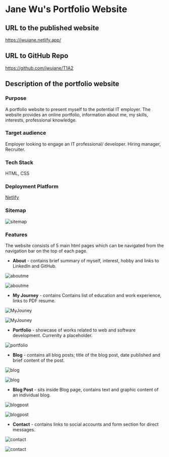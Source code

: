 # Jane Wu's Portfolio Website

## URL to the published website

<https://jwujane.netlify.app/>

## URL to GitHub Repo

<https://github.com/jwujane/T1A2>

## Description of the portfolio website

### Purpose

A portfolio website to present myself to the potential IT employer. The website provides an online portfolio, information about me, my skills, interests, professional knowledge.

### Target audience

Employer looking to engage an IT professional/ developer. Hiring manager, Recruiter.

### Tech Stack

HTML, CSS

### Deployment Platform

[Netlify](https://www.netlify.com/)

### Sitemap

![sitemap](./docs/Sitemap.png)

### Features

The website consists of 5 main html pages which can be navigated from the navigation bar on the top of each page.

- **About** - contains brief summary of myself, interest, hobby and links to LinkedIn and GitHub.

![aboutme](./docs/About.png "wireframe of About Me page")

![aboutme](./docs/About-final-side.PNG "deployed About Me page")

- **My Journey** - contains Contains list of education and work experience, links to PDF resume.

![MyJouney](./docs/MyJourney.png "wireframe of My Journey page")

![MyJouney](./docs/MyJourney-final-side.PNG "deployed My Journey page")

- **Portfolio** - showcase of works related to web and software development. Currenlty a placeholder.

![portfolio](./docs/Portfolio.png "wireframe of Portfolio page")

- **Blog** - contains all blog posts; title of the blog post, date published and brief content of the post.

![blog](./docs/Blog.png "wireframe of Blog page")

![blog](./docs/Blog-final-side.PNG "deployed Blog page")

- **Blog Post** - sits inside Blog page, contains text and graphic content of an individual blog.

![blogpost](./docs/BlogPost.png "wireframe of Blog Post page")

![blogpost](./docs/BlogPost-final-side.PNG "deployed Blog Post page")

- **Contact** - contains links to social accounts and form section for direct messages.

![contact](./docs/Contact.png "wireframe of Contact page")

![contact](./docs/Contact-final-side.png "deployed Contact page")